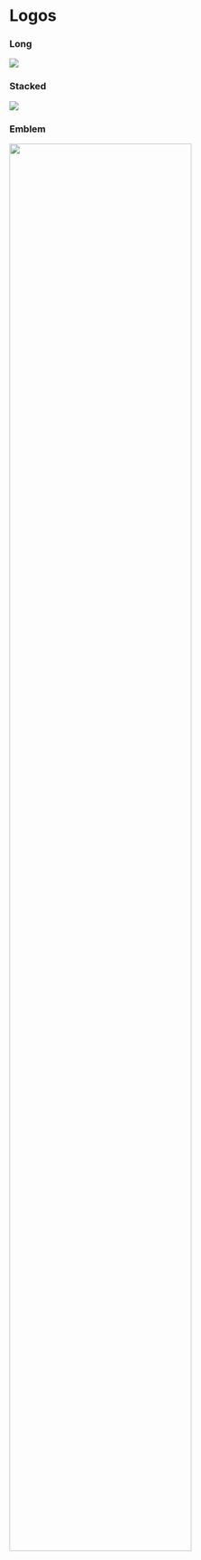 # Logos

<div class="flex-row mx-2">
  <div class="logo-box flex-5 ml-0">
    <h3 class="logo-name flex-0">Long</h3>
    <i class="logo flex-1">
      <img src="/assets/img/logo/logo-rte.png">
    </i>
  </div>
  <div class="logo-box flex-3 mr-2">
    <h3 class="logo-name flex-0">Stacked</h3>
    <i class="logo flex-1">
      <img src="/assets/img/logo/logo-rte-stacked.png">
    </i>
  </div>
  <div class="logo-box flex-2 ml-2 mr-4">
    <h3 class="logo-name flex-0">Emblem</h3>
    <i class="logo flex-1">
      <img style="width:80%" src="/assets/img/logo/logo-emblem.svg">
    </i>
  </div>
</div>

<!-- STORY -->
